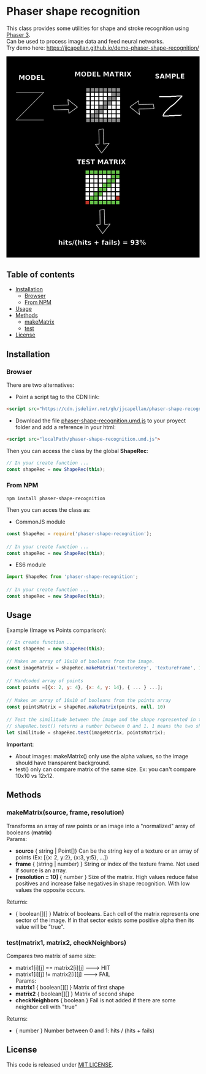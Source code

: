 # Phaser shape recognition
This class provides some utilities for shape and stroke recognition using [Phaser 3](http://phaser.io/).  
Can be used to process image data and feed neural networks.  
Try demo here: https://jjcapellan.github.io/demo-phaser-shape-recognition/

<p align="center">
<img alt="workflow" src="./imgs/working.png"/>
</p>

## Table of contents
* [Installation](#Installation)
  * [Browser](#Browser)
  * [From NPM](#From-NPM)
* [Usage](#Usage) 
* [Methods](#Methods)
  * [makeMatrix](#makematrix)
  * [test](#test)
* [License](#License)

## Installation
### Browser
There are two alternatives:
* Point a script tag to the CDN link:
```html
<script src="https://cdn.jsdelivr.net/gh/jjcapellan/phaser-shape-recognition/dist/phaser-shape-recognition.umd.js">
``` 
* Download the file [phaser-shape-recognition.umd.js](https://cdn.jsdelivr.net/gh/jjcapellan/phaser-shape-recognition/dist/phaser-shape-recognition.umd.js) to your proyect folder and add a reference in your html:
```html
<script src="localPath/phaser-shape-recognition.umd.js">
``` 
Then you can access the class by the global **ShapeRec**:
```javascript
// In your create function ...
const shapeRec = new ShapeRec(this); 
```

### From NPM
```
npm install phaser-shape-recognition
```
Then you can acces the class as:
* CommonJS module
```javascript
const ShapeRec = require('phaser-shape-recognition');

// In your create function ...
const shapeRec = new ShapeRec(this); 
```

* ES6 module
```javascript
import ShapeRec from 'phaser-shape-recognition';

// In your create function ...
const shapeRec = new ShapeRec(this); 
```

## Usage
Example (Image vs Points comparison):
```javascript
// In create function ...
const shapeRec = new ShapeRec(this);

// Makes an array of 10x10 of booleans from the image.
const imageMatrix = shapeRec.makeMatrix('textureKey', 'textureFrame', 10);

// Hardcoded array of points
const points =[{x: 2, y: 4}, {x: 4, y: 14}, { ... } ...];

// Makes an array of 10x10 of booleans from the points array
const pointsMatrix = shapeRec.makeMatrix(points, null, 10)

// Test the similitude between the image and the shape represented in the points array
// shapeRec.test() returns a number between 0 and 1. 1 means the two shapes are identical and 0 the opposite.
let similitude = shapeRec.test(imageMatrix, pointsMatrix);
```
**Important**:
* About images: makeMatrix() only use the alpha values, so the image should have transparent background.
* test() only can compare matrix of the same size. Ex: you can't compare 10x10 vs 12x12. 

## Methods
### <a id="makematrix"></a> makeMatrix(source, frame, resolution)
Transforms an array of raw points or an image into a "normalized" array of booleans (**matrix**)  
Params:
* **source** { string | Point[]} Can be the string key of a texture or an array of points (Ex: [{x: 2, y:2}, {x:3, y:5}, ...])
* **frame** { (string | number) } String or index of the texture frame. Not used if source is an array.
* **[resolution = 10]** { number } Size of the matrix. High values reduce false positives and increase false negatives in shape recognition. With low values the opposite occurs.    

Returns:
* { boolean[][] } Matrix of booleans. Each cell of the matrix represents one sector of the image. If in that sector exists some positive alpha then its value will be "true".

### <a id="test"></a> test(matrix1, matrix2, checkNeighbors)
Compares two matrix of same size: 
* matrix1\[i]\[j] == matrix2\[i]\[j] ---> HIT  
* matrix1\[i]\[j] != matrix2\[i]\[j] ---> FAIL  
Params:
* **matrix1** { boolean[][] } Matrix of first shape
* **matrix2** { boolean[][] } Matrix of second shape   
* **checkNeighbors** { boolean } Fail is not added if there are some neighbor cell with "true"

Returns:
* { number } Number between 0 and 1: hits / (hits + fails)

## License
This code is released under [MIT LICENSE](https://raw.githubusercontent.com/jjcapellan/phaser-shape-recognition/master/LICENSE).